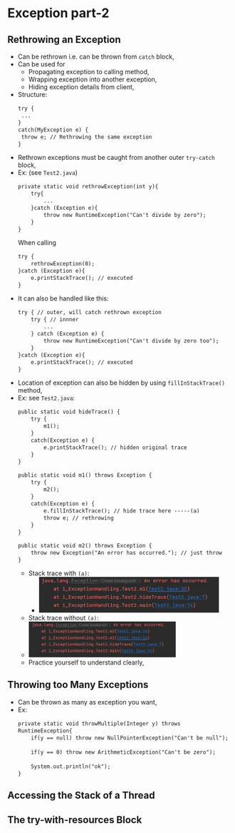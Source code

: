 
# Exception part-2

## Rethrowing an Exception
- Can be rethrown i.e. can be thrown from `catch` block,
- Can be used for
  - Propagating exception to calling method,
  - Wrapping exception into another exception,
  - Hiding exception details from client,
- Structure:
    ```
    try {
     ...
    }
    catch(MyException e) {
     throw e; // Rethrowing the same exception
    }
    ```
- Rethrown exceptions must be caught from another outer `try-catch` block,
- Ex: (see `Test2.java`)
  ```
  private static void rethrowException(int y){
      try{
          ...
      }catch (Exception e){
          throw new RuntimeException("Can't divide by zero");
      }
  }
  ```
  When calling
  ```
  try {
      rethrowException(0);
  }catch (Exception e){
      e.printStackTrace(); // executed
  }
  ```
- It can also be handled like this:
  ```
  try { // outer, will catch rethrown exception
      try { // innner
          ...
      } catch (Exception e) {
          throw new RuntimeException("Can't divide by zero too");
      }
  }catch (Exception e){
      e.printStackTrace(); // executed
  }
  ```
- Location of exception can also be hidden by using `fillInStackTrace()` method,
- Ex: see `Test2.java`:
  ```
  public static void hideTrace() {
      try {
          m1();
      }
      catch(Exception e) {
          e.printStackTrace(); // hidden original trace
      }
  }
  ```
  ```  
  public static void m1() throws Exception {
      try {
          m2();
      }
      catch(Exception e) {
          e.fillInStackTrace(); // hide trace here -----(a)
          throw e; // rethrowing
      }
  }
  ```
  ```
  public static void m2() throws Exception {
      throw new Exception("An error has occurred."); // just throw
  }
  ```
  - Stack trace with `(a)`:
    - <img src="files/with_fill_stack.jpg" height="80px">
  - Stack trace without `(a)`:
  - <img src="files/without_fill_stack.jpg" height="80px">
  - Practice yourself to understand clearly,
  

## Throwing too Many Exceptions
- Can be thrown as many as exception you want,
- Ex:
  ```
  private static void throwMultiple(Integer y) throws RuntimeException{
      if(y == null) throw new NullPointerException("Can't be null");
  
      if(y == 0) throw new ArithmeticException("Can't be zero");
  
      System.out.println("ok");
  }
  ```


## Accessing the Stack of a Thread

## The try-with-resources Block
